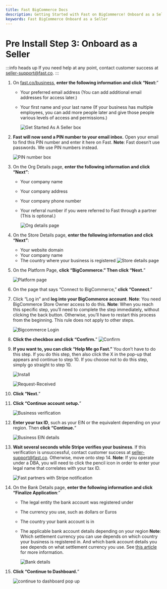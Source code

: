 ```yaml
---
title: Fast BigCommerce Docs
description: Getting Started with Fast on BigCommerce! Onboard as a Seller
keywords: Fast BigCommerce Onboard as a Seller
---
```


# Pre Install Step 3: Onboard as a Seller

:::info heads up
If you need help at any point, contact customer success at seller-support@fast.co.
:::

1. On [fast.co/business](https://www.fast.co/business), **enter the following information and click “Next:**”

   - Your preferred email address (You can add additional email addresses for access later.)
   - Your first name and your last name (If your business has multiple employees, you can add more people later and give those people various levels of access and permissions.)

     ![Get Started As A Seller box](images/both1.png)

2. **Fast will now send a PIN number to your email inbox.** Open your email to find this PIN number and enter it here on Fast.
   **Note**: Fast doesn’t use passwords. We use PIN numbers instead.

   ![PIN number box](images/both2.png)

3. On the Org Details page, **enter the following information and click “Next”**:

   - Your company name
   - Your company address
   - Your company phone number
   - Your referral number if you were referred to Fast through a partner (This is optional.)

     ![Org details page](images/both3.png)

4. On the Store Details page, **enter the following information and click “Next”**:

   - Your website domain
   - Your company name
   - The country where your business is registered
     ![Store details page](images/both4.png)

5. On the Platform Page, **click “BigCommerce.” Then click “Next.**”

   ![Platform page](images/big1.png)

6. On the page that says “Connect to BigCommerce,” **click “Connect**.”

7. Click “Log in” and **log into your BigCommerce account**.
   **Note**: You need BigCommerce Store Owner access to do this.
   **Note**: When you reach this specific step, you’ll need to complete the step immediately, without clicking the back button. Otherwise, you’ll have to restart this process from the beginning. This rule does not apply to other steps.

   ![Bigcommerce Login](images/big22.png)

8. **Click the checkbox and click “Confirm.**”
   ![Confirm](images/big3.png)

9. **If you want to, you can click “Help Me go Fast.”** You don’t have to do this step. If you do this step, then also click the X in the pop-up that appears and continue to step 10. If you choose not to do this step, simply go straight to step 10.

   ![Install](images/big4.png)

   ![Request-Received](images/both5.png)

10. **Click “Next.**”
11. **Click “Continue account setup.**”

    ![Business verification](images/both6.png)

12. **Enter your tax ID**, such as your EIN or the equivalent depending on your region. Then **click “Continue.**”

    ![Business EIN details](images/both7.png)

13) **Wait several seconds while Stripe verifies your business**. If this verification is unsuccessful, contact customer success at seller-support@fast.co. Otherwise, move onto step 14.
    **Note**: If you operate under a DBA, you will need to click the pencil icon in order to enter your legal name that correlates with your tax ID.

    ![Fast partners with Stripe notification](images/both8.png)

14. On the Bank Details page, **enter the following information and click “Finalize Application**:”

    - The legal entity the bank account was registered under
    - The currency you use, such as dollars or Euros
    - The country your bank account is in
    - The applicable bank account details depending on your region
      **Note**: Which settlement currency you can use depends on which country your business is registered in. And which bank account details you see depends on what settlement currency you use. See [this article](https://stripe.com/docs/connect/bank-debit-card-payouts#supported-settlement) for more information.

      ![Bank details](images/both9.png)

15. **Click “Continue to Dashboard.**”

    ![continue to dashboard pop up](images/both10.png)
